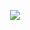 <p align="center">
<a href="https://github.com/DenverCoder1/readme-typing-svg">
  <img src="https://readme-typing-svg.herokuapp.com/?lines=Geleceğini%20Kodla'%20Geleceği%20Kodla!&font=Rubik&weight=700&center=true&width=600&height=60">
</a>

</p>

